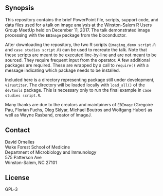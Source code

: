 ## Synopsis
This repository contains the brief PowerPoint file, scripts, support code, and data files used for a talk on image analysis at the Winston-Salem R Users Group MeetUp held on December 11, 2017. The talk demonstrated image processing with the `EBImage` package from the bioconductor.

After downloading the repository, the two R scripts (`imaging_demo script.R` and `case studies script.R`) can be used to recreate the talk. Note that these scripts are meant to be executed line-by-line and are not meant to be sourced. They require frequent input from the operator. A few additional packages are required. These are wrapped by a call to `require()` with a message indicating which package needs to be installed. 

Included here is a directory representing package still under development, `virustiter`. The directory will be loaded locally with `load_all()` of the `devtools` package. This is necessary only to run the final example in `case studies script.R`.

Many thanks are due to the creators and maintainers of `EBImage` (Gregoire Pau, Florian Fuchs, Oleg Sklyar, Michael Boutros and Wolfgang Huber) as well as Wayne Rasband, creator of ImageJ. 

## Contact
David Ornelles  
Wake Forest School of Medicine  
Department of Microbiology and Immunology  
575 Patterson Ave  
Winston-Salem, NC 27101

## License
GPL-3
